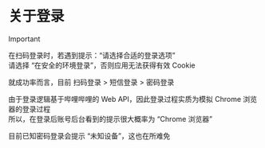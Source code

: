 # 关于登录

> [!IMPORTANT]
> 在扫码登录时，若遇到提示：“请选择合适的登录选项”<br>
> 请选择 “在安全的环境登录”，否则应用无法获得有效 Cookie

就成功率而言，目前 扫码登录 > 短信登录 > 密码登录

由于登录逻辑基于哔哩哔哩的 Web API，因此登录过程实质为模拟 Chrome 浏览器的登录过程<br>
所以，在登录后账号后台看到的提示很大概率为 “Chrome 浏览器”

目前已知密码登录会提示 “未知设备”，这也在所难免